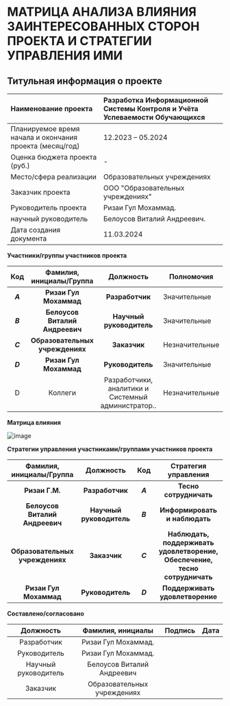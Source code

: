 # МАТРИЦА АНАЛИЗА ВЛИЯНИЯ ЗАИНТЕРЕСОВАННЫХ СТОРОН ПРОЕКТА И СТРАТЕГИИ УПРАВЛЕНИЯ ИМИ
## Титульная информация о проекте

| Наименование проекта                                    |Разработка Информационной Системы Контроля и Учёта Успеваемости Обучающихся                |
|:--------------------------------------------------------|:-------------------------------------------------------------------|
| Планируемое время начала и окончания проекта (месяц/год)| 12.2023 – 05.2024                                                      |
| Оценка бюджета проекта (руб.)                           | -                                                                  |
| Место/сфера реализации                                  | Образовательных учреждениях  |
| Заказчик проекта                                        | ООО "Образовательных учреждениях"                                                    |
| Руководитель проекта                                    | Ризаи Гул Мохаммад.                                                        |
|научный руководитель                        | Белоусов Виталий Андреевич.                                 |
| Дата создания документа                                 | 11.03.2024                




**Участники/группы участников проекта**

|**Код**|**Фамилия, инициалы/Группа** |**Должность**|**Полномочия**|**Интерес**|
| :-: | :-: | :-: | - | - |
|***A***|**Ризаи Гул Мохаммад**|**Разработчик**|Значительные|Существенный|
|***B***|**Белоусов Виталий Андреевич**|**Научный руководитель**|Значительные|Несущественный|
|***C***|**Образовательных учреждениях**|**Заказчик**|Незначительные|Существенный|
|***D***|**Ризаи Гул Мохаммад**|**Руководитель**|Значительные|Существенный|
|D  | Коллеги                                 | Разработчики, аналитики и Системный администратор.. | Незначительные | Существенный   |















**Матрица влияния**

![image](https://github.com/Nieutm/PP/assets/85126540/2100d967-253a-4425-9d78-8758b70e7e06)




**Стратегии управления участниками/группами участников проекта**

|**Фамилия, инициалы/Группа** |**Должность**|**Код**|**Стратегия управления**|
| :-: | :-: | :-: | :-: |
|**Ризаи Г.М.**|**Разработчик**|***A***|**Тесно сотрудничать**|
|**Белоусов Виталий Андреевич** |**Научный руководитель**|***B***|**Информировать и наблюдать**|
|**Образовательных учреждениях** |**Заказчик**|***С***|**Наблюдать, поддерживать удовлетворение, Обеспечение, тесно сотрудничать**|
|**Ризаи Гул Мохаммад**|**Руководитель**|***D***|**Поддерживать удовлетворение**|

**Составлено/согласовано**

|**Должность**|**Фамилия, инициалы**|**Подпись**|**Дата**|
| :-: | :-: | :-: | :-: |
|Разработчик|Ризаи Гул Мохаммад.|||
|Руководитель|Ризаи Гул Мохаммад.|||
|Научный руководитель|Белоусов Виталий Андреевич|||
|Заказчик|Образовательных учреждениях|||
